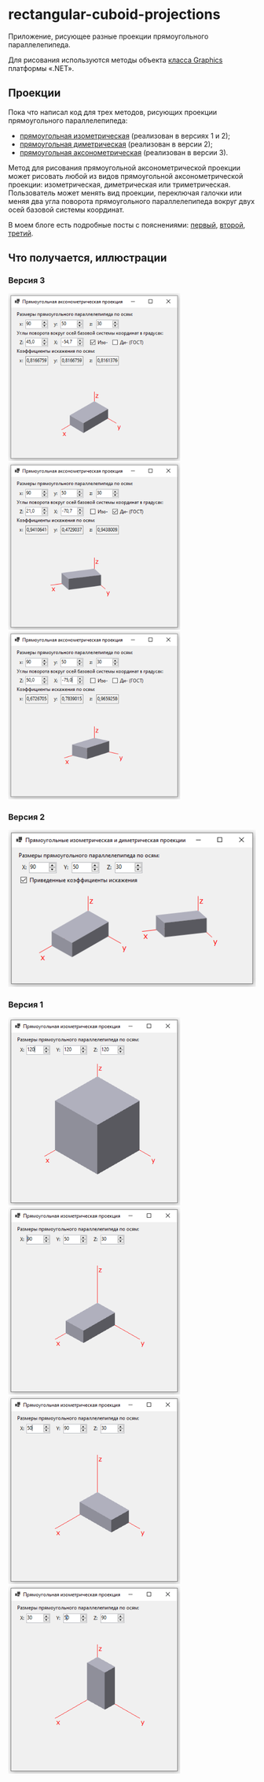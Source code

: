 # rectangular-cuboid-projections
Приложение, рисующее разные проекции прямоугольного параллелепипеда.

Для рисования используются методы объекта [класса Graphics](https://learn.microsoft.com/en-us/dotnet/api/system.drawing.graphics) платформы «.NET».

## Проекции

Пока что написал код для трех методов, рисующих проекции прямоугольного параллелепипеда:
- [прямоугольная изометрическая](https://github.com/ilyachalov/rectangular-cuboid-projections/blob/main/methods/DrawRectCuboid_Isometric.cs) (реализован в версиях 1 и 2);
- [прямоугольная диметрическая](https://github.com/ilyachalov/rectangular-cuboid-projections/blob/main/methods/DrawRectCuboid_Dimetric.cs) (реализован в версии 2);
- [прямоугольная аксонометрическая](https://github.com/ilyachalov/rectangular-cuboid-projections/blob/main/methods/DrawRectCuboid_Axonometric.cs) (реализован в версии 3).

Метод для рисования прямоугольной аксонометрической проекции может рисовать любой из видов прямоугольной аксонометрической проекции: изометрическая, диметрическая или триметрическая. Пользователь может менять вид проекции, переключая галочки или меняя два угла поворота прямоугольного параллелепипеда вокруг двух осей базовой системы координат.

В моем блоге есть подробные посты с пояснениями: [первый](https://ilyachalov.livejournal.com/375970.html), [второй](https://ilyachalov.livejournal.com/377384.html), [третий](https://ilyachalov.livejournal.com/378294.html).

## Что получается, иллюстрации

### Версия 3

<img src="https://github.com/ilyachalov/rectangular-cuboid-projections/blob/main/illustrations/cuboid-app-v3-ris1.png" width="350"> <img src="https://github.com/ilyachalov/rectangular-cuboid-projections/blob/main/illustrations/cuboid-app-v3-ris2.png" width="350"> <img src="https://github.com/ilyachalov/rectangular-cuboid-projections/blob/main/illustrations/cuboid-app-v3-ris3.png" width="350">

### Версия 2

![](https://github.com/ilyachalov/rectangular-cuboid-projections/blob/main/illustrations/cuboid-app-v2-ris1.png)

### Версия 1

<img src="https://github.com/ilyachalov/rectangular-cuboid-projections/blob/main/illustrations/cuboid-app-v1-ris4.png" width="350"> <img src="https://github.com/ilyachalov/rectangular-cuboid-projections/blob/main/illustrations/cuboid-app-v1-ris1.png" width="350"> <img src="https://github.com/ilyachalov/rectangular-cuboid-projections/blob/main/illustrations/cuboid-app-v1-ris2.png" width="350"> <img src="https://github.com/ilyachalov/rectangular-cuboid-projections/blob/main/illustrations/cuboid-app-v1-ris3.png" width="350">
